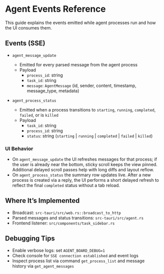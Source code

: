 # Agent Events Reference

This guide explains the events emitted while agent processes run and how the UI consumes them.

## Events (SSE)

- `agent_message_update`
  - Emitted for every parsed message from the agent process
  - Payload
    - `process_id`: string
    - `task_id`: string
    - `message`: `AgentMessage` (id, sender, content, timestamp, message_type, metadata)

- `agent_process_status`
  - Emitted when a process transitions to `starting`, `running`, `completed`, `failed`, or is `killed`
  - Payload
    - `task_id`: string
    - `process_id`: string
    - `status`: string (`starting` | `running` | `completed` | `failed` | `killed`)

### UI Behavior
- On `agent_message_update` the UI refreshes messages for that process; if the user is already near the bottom, sticky scroll keeps the view pinned. Additional delayed scroll passes help with long diffs and layout reflow.
- On `agent_process_status` the summary row updates live. After a new process is created via a reply, the UI performs a short delayed refresh to reflect the final `completed` status without a tab reload.

## Where It’s Implemented

- Broadcast: `src-tauri/src/web.rs::broadcast_to_http`
- Parsed messages and status transitions: `src-tauri/src/agent.rs`
- Frontend listener: `src/components/task_sidebar.rs`

## Debugging Tips

- Enable verbose logs: set `AGENT_BOARD_DEBUG=1`
- Check console for `SSE connection established` and event logs
- Inspect process list via command `get_process_list` and message history via `get_agent_messages`
